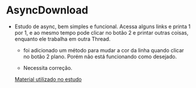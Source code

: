 # AsyncDownload
- Estudo de async, bem simples e funcional. Acessa alguns links e printa 1 por 1, e ao mesmo tempo pode clicar no botão 2 e printar outras coisas, enquanto ele trabalha
em outra Thread.


  - foi adicionado um método para mudar a cor da linha quando clicar no botão 2 plano. 
Porém não está funcionando como desejado.

  - Necessita correção.  
  
  [Material utilizado no estudo](https://learn.microsoft.com/pt-br/previous-versions/hh300224(v=vs.120))

